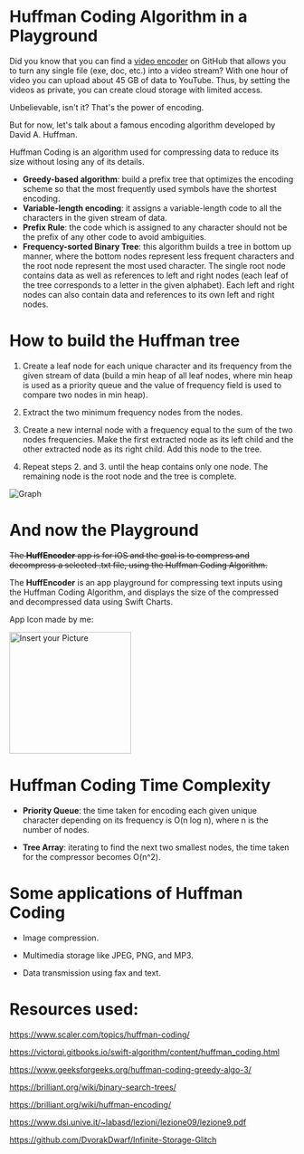 # Huffman Coding Algorithm in a Playground

Did you know that you can find a [video encoder](https://github.com/DvorakDwarf/Infinite-Storage-Glitch) on GitHub that allows you to turn any single file (exe, doc, etc.) into a video stream? With one hour of video you can upload about 45 GB of data to YouTube. 
Thus, by setting the videos as private, you can create cloud storage with limited access.

Unbelievable, isn't it? That's the power of encoding.

But for now, let's talk about a famous encoding algorithm developed by David A. Huffman.

Huffman Coding is an algorithm used for compressing data to reduce its size without losing any of its details.

- **Greedy-based algorithm**: build a prefix tree that optimizes the encoding scheme so that the most frequently used symbols have the shortest encoding.
- **Variable-length encoding**: it assigns a variable-length code to all the characters in the given stream of data.
- **Prefix Rule**: the code which is assigned to any character should not be the prefix of any other code to avoid ambiguities.
- **Frequency-sorted Binary Tree**: this algorithm builds a tree in bottom up manner, where the bottom nodes represent less frequent characters and the root node represent the most used character. The single root node contains data as well as references to left and right nodes (each leaf of the tree corresponds to a letter in the given alphabet). Each left and right nodes can also contain data and references to its own left and right nodes.


# How to build the Huffman tree

1. Create a leaf node for each unique character and its frequency from the given stream of data (build a min heap of all leaf nodes, where min heap is used as a priority queue and the value of frequency field is used to compare two nodes in min heap).

2. Extract the two minimum frequency nodes from the nodes.

3. Create a new internal node with a frequency equal to the sum of the two nodes frequencies. Make the first extracted node as its left child and the other extracted node as its right child. Add this node to the tree.

4. Repeat steps 2. and 3. until the heap contains only one node. The remaining node is the root node and the tree is complete.

![Graph](https://user-images.githubusercontent.com/113531950/228544889-d143f169-3d0d-4943-9143-43c0755e422b.jpg)

# And now the Playground

~~The **HuffEncoder** app is for iOS and the goal is to compress and decompress a selected .txt file, using the Huffman Coding Algorithm.~~

The **HuffEncoder** is an app playground for compressing text inputs using the Huffman Coding Algorithm, and displays the size of the compressed and decompressed data using Swift Charts.

App Icon made by me:

<img width="215" alt="Insert your Picture" src="https://user-images.githubusercontent.com/113531950/228546047-b0667a6c-18f1-451c-8787-e0a8298cfe35.png">


# Huffman Coding Time Complexity

- **Priority Queue**: the time taken for encoding each given unique character depending on its frequency is O(n log n), where n is the number of nodes.

- **Tree Array**: iterating to find the next two smallest nodes, the time taken for the compressor becomes O(n^2).


# Some applications of Huffman Coding

- Image compression.

- Multimedia storage like JPEG, PNG, and MP3.

- Data transmission using fax and text.

# Resources used:
https://www.scaler.com/topics/huffman-coding/

https://victorqi.gitbooks.io/swift-algorithm/content/huffman_coding.html

https://www.geeksforgeeks.org/huffman-coding-greedy-algo-3/

https://brilliant.org/wiki/binary-search-trees/

https://brilliant.org/wiki/huffman-encoding/

https://www.dsi.unive.it/~labasd/lezioni/lezione09/lezione9.pdf

https://github.com/DvorakDwarf/Infinite-Storage-Glitch

